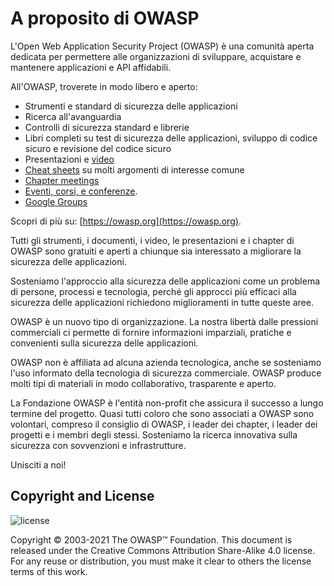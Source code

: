 # A proposito di OWASP

L'Open Web Application Security Project (OWASP) è una comunità aperta dedicata per permettere alle organizzazioni di sviluppare, acquistare e mantenere applicazioni e API affidabili.

All'OWASP, troverete in modo libero e aperto:

- Strumenti e standard di sicurezza delle applicazioni
- Ricerca all'avanguardia
- Controlli di sicurezza standard e librerie
- Libri completi su test di sicurezza delle applicazioni, sviluppo di codice sicuro e revisione del codice sicuro
- Presentazioni e [video](https://www.youtube.com/user/OWASPGLOBAL)
- [Cheat sheets](https://cheatsheetseries.owasp.org/) su molti argomenti di interesse comune
- [Chapter meetings](https://owasp.org/chapters/)
- [Eventi, corsi, e conferenze](https://owasp.org/events/).
- [Google Groups](https://groups.google.com/g/owasp)

Scopri di più su: [https://owasp.org](https://owasp.org).

Tutti gli strumenti, i documenti, i video, le presentazioni e i chapter di OWASP sono gratuiti e aperti a chiunque sia interessato a migliorare la sicurezza delle applicazioni.

Sosteniamo l'approccio alla sicurezza delle applicazioni come un problema di persone, processi e tecnologia, perché gli approcci più efficaci alla sicurezza delle applicazioni richiedono miglioramenti in tutte queste aree.

OWASP è un nuovo tipo di organizzazione. La nostra libertà dalle pressioni commerciali ci permette di fornire informazioni imparziali, pratiche e convenienti sulla sicurezza delle applicazioni.

OWASP non è affiliata ad alcuna azienda tecnologica, anche se sosteniamo l'uso informato della tecnologia di sicurezza commerciale. OWASP produce molti tipi di materiali in modo collaborativo, trasparente e aperto.

La Fondazione OWASP è l'entità non-profit che assicura il successo a lungo termine del progetto. Quasi tutti coloro che sono associati a OWASP sono volontari, compreso il consiglio di OWASP, i leader dei chapter, i leader dei progetti e i membri degli stessi. Sosteniamo la ricerca innovativa sulla sicurezza con sovvenzioni e infrastrutture.

Unisciti a noi!

## Copyright and License

![license](assets/license.png)

Copyright © 2003-2021 The OWASP™ Foundation. This document is released under the Creative Commons Attribution Share-Alike 4.0 license. For any reuse or distribution, you must make it clear to others the license terms of this work.
